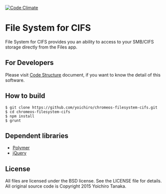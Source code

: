 [![Code Climate](https://codeclimate.com/github/yoichiro/chromeos-filesystem-cifs/badges/gpa.svg)](https://codeclimate.com/github/yoichiro/chromeos-filesystem-cifs)

# File System for CIFS

File System for CIFS provides you an ability to access to your SMB/CIFS storage directly from the Files app.

<!--
<a target="_blank" href="https://chrome.google.com/webstore/detail/file-system-for-dropbox/hlffpaajmfllggclnjppbblobdhokjhe">
  Go to File System for Dropbox page on Chrome WebStore
</a>
-->

<!--
<img src="https://raw.githubusercontent.com/yoichiro/chromeos-filesystem-dropbox/master/docs/screenshot_2.png">
-->

## For Developers

Please visit [Code Structure](https://github.com/yoichiro/chromeos-filesystem-cifs/blob/master/docs/code_structure.md) document, if you want to know the detail of this software.

## How to build

```
$ git clone https://github.com/yoichiro/chromeos-filesystem-cifs.git
$ cd chromeos-filesystem-cifs
$ npm install
$ grunt
```

## Dependent libraries

* [Polymer](https://www.polymer-project.org/)
* [jQuery](http://jquery.com/)

## License

All files are licensed under the BSD license. See the LICENSE file for details.
All original source code is Copyright 2015 Yoichiro Tanaka.
